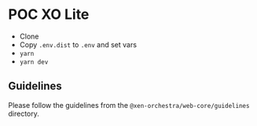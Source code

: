 # POC XO Lite

- Clone
- Copy `.env.dist` to `.env` and set vars
- `yarn`
- `yarn dev`

## Guidelines

Please follow the guidelines from the `@xen-orchestra/web-core/guidelines` directory.
